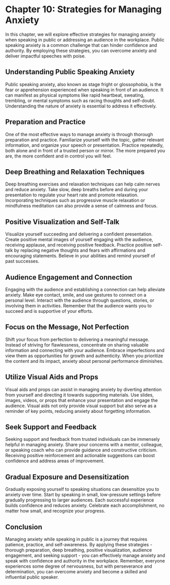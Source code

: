 Chapter 10: Strategies for Managing Anxiety
===========================================

In this chapter, we will explore effective strategies for managing anxiety when speaking in public or addressing an audience in the workplace. Public speaking anxiety is a common challenge that can hinder confidence and authority. By employing these strategies, you can overcome anxiety and deliver impactful speeches with poise.

Understanding Public Speaking Anxiety
-------------------------------------

Public speaking anxiety, also known as stage fright or glossophobia, is the fear or apprehension experienced when speaking in front of an audience. It can manifest as physical symptoms like rapid heartbeat, sweating, trembling, or mental symptoms such as racing thoughts and self-doubt. Understanding the nature of anxiety is essential to address it effectively.

Preparation and Practice
------------------------

One of the most effective ways to manage anxiety is through thorough preparation and practice. Familiarize yourself with the topic, gather relevant information, and organize your speech or presentation. Practice repeatedly, both alone and in front of a trusted person or mirror. The more prepared you are, the more confident and in control you will feel.

Deep Breathing and Relaxation Techniques
----------------------------------------

Deep breathing exercises and relaxation techniques can help calm nerves and reduce anxiety. Take slow, deep breaths before and during your presentation to regulate your heart rate and promote relaxation. Incorporating techniques such as progressive muscle relaxation or mindfulness meditation can also provide a sense of calmness and focus.

Positive Visualization and Self-Talk
------------------------------------

Visualize yourself succeeding and delivering a confident presentation. Create positive mental images of yourself engaging with the audience, receiving applause, and receiving positive feedback. Practice positive self-talk by replacing negative thoughts and fears with affirmations and encouraging statements. Believe in your abilities and remind yourself of past successes.

Audience Engagement and Connection
----------------------------------

Engaging with the audience and establishing a connection can help alleviate anxiety. Make eye contact, smile, and use gestures to connect on a personal level. Interact with the audience through questions, stories, or involving them in activities. Remember that the audience wants you to succeed and is supportive of your efforts.

Focus on the Message, Not Perfection
------------------------------------

Shift your focus from perfection to delivering a meaningful message. Instead of striving for flawlessness, concentrate on sharing valuable information and connecting with your audience. Embrace imperfections and view them as opportunities for growth and authenticity. When you prioritize the content and its impact, anxiety about personal performance diminishes.

Utilize Visual Aids and Props
-----------------------------

Visual aids and props can assist in managing anxiety by diverting attention from yourself and directing it towards supporting materials. Use slides, images, videos, or props that enhance your presentation and engage the audience. Visual aids not only provide visual support but also serve as a reminder of key points, reducing anxiety about forgetting information.

Seek Support and Feedback
-------------------------

Seeking support and feedback from trusted individuals can be immensely helpful in managing anxiety. Share your concerns with a mentor, colleague, or speaking coach who can provide guidance and constructive criticism. Receiving positive reinforcement and actionable suggestions can boost confidence and address areas of improvement.

Gradual Exposure and Desensitization
------------------------------------

Gradually exposing yourself to speaking situations can desensitize you to anxiety over time. Start by speaking in small, low-pressure settings before gradually progressing to larger audiences. Each successful experience builds confidence and reduces anxiety. Celebrate each accomplishment, no matter how small, and recognize your progress.

Conclusion
----------

Managing anxiety while speaking in public is a journey that requires patience, practice, and self-awareness. By applying these strategies - thorough preparation, deep breathing, positive visualization, audience engagement, and seeking support - you can effectively manage anxiety and speak with confidence and authority in the workplace. Remember, everyone experiences some degree of nervousness, but with perseverance and determination, you can overcome anxiety and become a skilled and influential public speaker.
